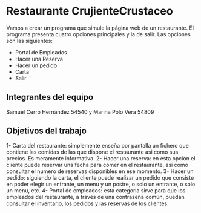 # Restaurante CrujienteCrustaceo

Vamos a crear un programa que simule la página web de un restaurante. 
El programa presenta cuatro opciones principales y la de salir. Las opciones son las siguientes: 
-  Portal de Empleados 
- Hacer una Reserva 
- Hacer un pedido 
- Carta 
- Salir

  

## Integrantes del equipo

Samuel Cerro Hernández 54540 y Marina Polo Vera 54809

## Objetivos del trabajo
1- Carta del restaurante: simplemente enseña por pantalla un fichero que contiene las comidas de las que dispone el restaurante asi como sus precios. Es meramente informativa. 
2- Hacer una reserva: en esta opción el cliente puede reservar una fecha para comer en el restaurante, así como consultar el numero de reservas disponibles en ese momento. 
3- Hacer un pedido: siguiendo la carta, el cliente puede realizar un pedido que consiste en poder elegir un entrante, un menu y un postre, o solo un entrante, o solo un menu, etc. 
4- Portal de empleados: esta categoria sirve para que los empleados del restaurante, a través de una contraseña común, puedan consultar el inventario, los pedidos y las reservas de los clientes.

